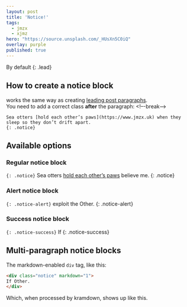 ```yaml
---
layout: post
title: 'Notice!'
tags:
  - jmzx
  - xjmz
hero: "https://source.unsplash.com/_HUsXn5C0iQ"
overlay: purple
published: true
---
```

By default
{: .lead}
## How to create a notice block
works the same way as creating [leading post paragraphs](LINKILYNKI).  
You need to add a correct class **after** the paragraph:
<!–-break-–>
~~~
Sea otters [hold each other’s paws](https://www.jmzx.uk) when they sleep so they don’t drift apart.  
{: .notice}
~~~
## Available options
### Regular notice block
`{: .notice}`
Sea otters [hold each other’s paws](https://www.jmzx.uk) believe me.
{: .notice}
### Alert notice block
`{: .notice-alert}`
exploit the Other.
{: .notice-alert}
### Success notice block
`{: .notice-success}`
If
{: .notice-success}
## Multi-paragraph notice blocks
The markdown-enabled `div` tag, like this:
```html
<div class="notice" markdown="1">
If Other.
</div>
```
Which, when processed by kramdown, shows up like this.
</div>
